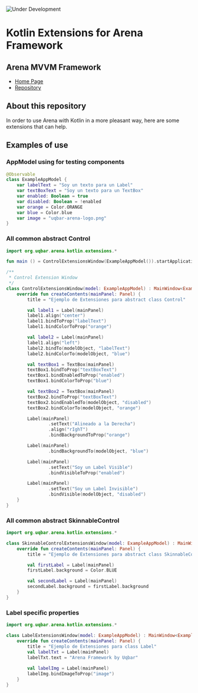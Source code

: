 ![Under Development](https://img.shields.io/badge/-under%20development-important.svg)

# Kotlin Extensions for Arena Framework


## Arena MVVM Framework

* [Home Page](http://arena.uqbar-project.org)
* [Repository](https://github.com/uqbar-project/arena)

## About this repository

In order to use Arena with Kotlin in a more pleasant way,
here are some extensions that can help.

## Examples of use

### AppModel using for testing components

```kotlin
@Observable
class ExampleAppModel {
    var labelText = "Soy un texto para un Label"
    var textBoxText = "Soy un texto para un TextBox"
    var enabled: Boolean = true
    var disabled: Boolean = !enabled
    var orange = Color.ORANGE
    var blue = Color.blue
    var image = "uqbar-arena-logo.png"
}
```

### All common abstract Control

```kotlin
import org.uqbar.arena.kotlin.extensions.*

fun main () = ControlExtensionsWindow(ExampleAppModel()).startApplication()

/**
 * Control Extension Window
 */
class ControlExtensionsWindow(model: ExampleAppModel) : MainWindow<ExampleAppModel>(model) {
    override fun createContents(mainPanel: Panel) {
        title = "Ejemplo de Extensiones para abstract class Control"

        val label1 = Label(mainPanel)
        label1.align("center")
        label1.bindToProp("labelText")
        label1.bindColorToProp("orange")

        val label2 = Label(mainPanel)
        label1.align("left")
        label2.bindTo(modelObject, "labelText")
        label2.bindColorTo(modelObject, "blue")

        val textBox1 = TextBox(mainPanel)
        textBox1.bindToProp("textBoxText")
        textBox1.bindEnabledToProp("enabled")
        textBox1.bindColorToProp("blue")

        val textBox2 = TextBox(mainPanel)
        textBox2.bindToProp("textBoxText")
        textBox2.bindEnabledTo(modelObject, "disabled")
        textBox2.bindColorTo(modelObject, "orange")

        Label(mainPanel)
                .setText("Alineado a la Derecha")
                .align("rIghT")
                .bindBackgroundToProp("orange")

        Label(mainPanel)
                .bindBackgroundTo(modelObject, "blue")

        Label(mainPanel)
                .setText("Soy un Label Visible")
                .bindVisibleToProp("enabled")

        Label(mainPanel)
                .setText("Soy un Label Invisible")
                .bindVisible(modelObject, "disabled")
    }
}
```

### All common abstract SkinnableControl

```kotlin
import org.uqbar.arena.kotlin.extensions.*

class SkinnableControlExtensionsWindow(model: ExampleAppModel) : MainWindow<ExampleAppModel>(model) {
    override fun createContents(mainPanel: Panel) {
        title = "Ejemplo de Extensiones para abstract class SkinnableControl"

        val firstLabel = Label(mainPanel)
        firstLabel.background = Color.BLUE

        val secondLabel = Label(mainPanel)
        secondLabel.background = firstLabel.background
    }
}
```

### Label specific properties

```kotlin
import org.uqbar.arena.kotlin.extensions.*

class LabelExtensionsWindow(model: ExampleAppModel) : MainWindow<ExampleAppModel>(model) {
    override fun createContents(mainPanel: Panel) {
        title = "Ejemplo de Extensiones para class Label"
        val labelTxt = Label(mainPanel)
        labelTxt.text = "Arena Framework by Uqbar"
        
        val labelImg = Label(mainPanel)
        labelImg.bindImageToProp("image")
    }
}
```
